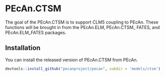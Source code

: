 # PEcAn.CTSM


The goal of the PEcAn.CTSM is to support CLM5 coupling to PEcAn. These functions will be brought in from the PEcAn.ELM, PEcAn.CTSM_ FATES, and  PEcAn.ELM_FATES packages.


## Installation

You can install the released version of PEcAn.CTSM from PEcAn.

``` r
devtools::install_github("pecanproject/pecan", subdir = 'models/ctsm')
```
